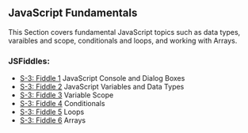 ## JavaScript Fundamentals

This Section covers fundamental JavaScript topics such as data types, varaibles and scope, conditionals and loops, and working with Arrays.

### JSFiddles:

 * [S-3: Fiddle 1](https://jsfiddle.net/RMFrenette/ggsj1426/) JavaScript Console and Dialog Boxes
 * [S-3: Fiddle 2](https://jsfiddle.net/RMFrenette/sjdze9L7/) JavaScript Variables and Data Types
 * [S-3: Fiddle 3](https://jsfiddle.net/RMFrenette/bbn06uj1/) Variable Scope
 * [S-3: Fiddle 4](https://jsfiddle.net/RMFrenette/pdcss1s5/) Conditionals 
 * [S-3: Fiddle 5](https://jsfiddle.net/RMFrenette/7gvLcjwa/) Loops 
 * [S-3: Fiddle 6](https://jsfiddle.net/RMFrenette/0ey851cc/) Arrays 

